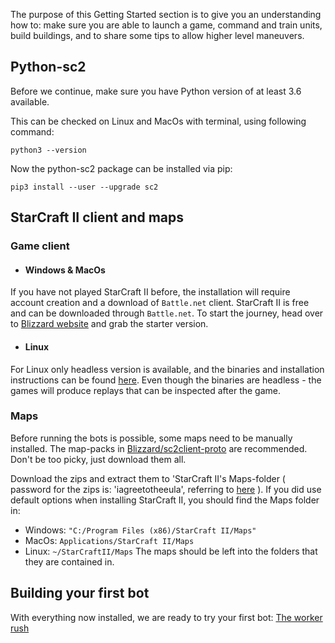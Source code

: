 The purpose of this Getting Started section is to give you an understanding how to: make sure you are able to launch a game, command and train units, build buildings, and to share some tips to allow higher level maneuvers.

## Python-sc2
Before we continue, make sure you have Python version of at least 3.6 available.

This can be checked on Linux and MacOs with terminal, using following command:
```
python3 --version
```

Now the python-sc2 package can be installed via pip:

```
pip3 install --user --upgrade sc2
```

## StarCraft II client and maps
### Game client
* #### Windows & MacOs
If you have not played StarCraft II before, the installation will require account creation and a download of ``Battle.net`` client. StarCraft II is free and can be downloaded through ``Battle.net``. To start the journey, head over to [Blizzard website](https://us.battle.net/account/sc2/starter-edition/) and grab the starter version.

* #### Linux
For Linux only headless version is available, and the binaries and installation instructions can be found [here](https://github.com/Blizzard/s2client-proto/blob/master/docs/linux.md#setup). Even though the binaries are headless - the games will produce replays that can be inspected after the game.

### Maps
Before running the bots is possible, some maps need to be manually installed. The map-packs in [Blizzard/sc2client-proto](https://github.com/Blizzard/s2client-proto#map-packs) are recommended. Don't be too picky, just download them all.

Download the zips and extract them to 'StarCraft II's Maps-folder ( password for the zips is: 'iagreetotheeula', referring to [here](https://github.com/Blizzard/s2client-proto#downloads) ).
If you did use default options when installing StarCraft II, you should find the Maps folder in:
* Windows: ``"C:/Program Files (x86)/StarCraft II/Maps"``
* MacOs: ``Applications/StarCraft II/Maps``
* Linux: ``~/StarCraftII/Maps``
The maps should be left into the folders that they are contained in.

## Building your first bot
With everything now installed, we are ready to try your first bot: [The worker rush](./Worker-rush-bot.md)